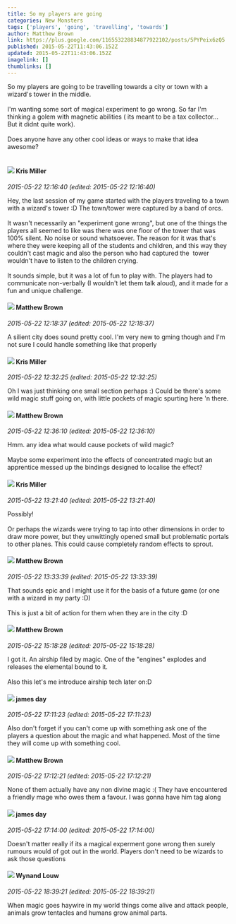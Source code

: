 ```yaml
---
title: So my players are going
categories: New Monsters
tags: ['players', 'going', 'travelling', 'towards']
author: Matthew Brown
link: https://plus.google.com/116553228834877922102/posts/5PYPeix6zQ5
published: 2015-05-22T11:43:06.152Z
updated: 2015-05-22T11:43:06.152Z
imagelink: []
thumblinks: []
---
```


So my players are going to be travelling towards a city or town with a wizard&#39;s tower in the middle.<br /><br />I&#39;m wanting some sort of magical experiment to go wrong. So far I&#39;m thinking a golem with magnetic abilities ( its meant to be a tax collector... But it didnt quite work).<br /><br />Does anyone have any other cool ideas or ways to make that idea awesome?<br /><br />
<div id='comment z13fehjjxybxvpbku22edtg4dtzfjzbzk04'>
  <h4><img src='{{site.baseurl}}//images/avatars/114185930016429813045_photo.jpg'> Kris Miller</h4>
      <p><cite>2015-05-22 12:16:40 (edited: 2015-05-22 12:16:40)</cite></p>
        <p>Hey, the last session of my game started with the players traveling to a town with a wizard&#39;s tower :D The town/tower were captured by a band of orcs.<br /><br />It wasn&#39;t necessarily an &quot;experiment gone wrong&quot;, but one of the things the players all seemed to like was there was one floor of the tower that was 100% silent. No noise or sound whatsoever. The reason for it was that&#39;s where they were keeping all of the students and children, and this way they couldn&#39;t cast magic and also the person who had captured the  tower wouldn&#39;t have to listen to the children crying.<br /><br />It sounds simple, but it was a lot of fun to play with. The players had to communicate non-verbally (I wouldn&#39;t let them talk aloud), and it made for a fun and unique challenge.</p>
</div>
        

<div id='comment z13fehjjxybxvpbku22edtg4dtzfjzbzk04'>
  <h4><img src='{{site.baseurl}}//images/avatars/116553228834877922102_photo.jpg'> Matthew Brown</h4>
      <p><cite>2015-05-22 12:18:37 (edited: 2015-05-22 12:18:37)</cite></p>
        <p>A silient city does sound pretty cool. I&#39;m very new to gming though and I&#39;m not sure I could handle something like that properly</p>
</div>
        

<div id='comment z13fehjjxybxvpbku22edtg4dtzfjzbzk04'>
  <h4><img src='{{site.baseurl}}//images/avatars/114185930016429813045_photo.jpg'> Kris Miller</h4>
      <p><cite>2015-05-22 12:32:25 (edited: 2015-05-22 12:32:25)</cite></p>
        <p>Oh I was just thinking one small section perhaps :) Could be there&#39;s some wild magic stuff going on, with little pockets of magic spurting here &#39;n there.</p>
</div>
        

<div id='comment z13fehjjxybxvpbku22edtg4dtzfjzbzk04'>
  <h4><img src='{{site.baseurl}}//images/avatars/116553228834877922102_photo.jpg'> Matthew Brown</h4>
      <p><cite>2015-05-22 12:36:10 (edited: 2015-05-22 12:36:10)</cite></p>
        <p>Hmm. any idea what would cause pockets of wild magic?<br /><br />Maybe some experiment into the effects of concentrated magic but an apprentice messed up the bindings designed to localise the effect?</p>
</div>
        

<div id='comment z13fehjjxybxvpbku22edtg4dtzfjzbzk04'>
  <h4><img src='{{site.baseurl}}//images/avatars/114185930016429813045_photo.jpg'> Kris Miller</h4>
      <p><cite>2015-05-22 13:21:40 (edited: 2015-05-22 13:21:40)</cite></p>
        <p>Possibly!<br /><br />Or perhaps the wizards were trying to tap into other dimensions in order to draw more power, but they unwittingly opened small but problematic portals to other planes. This could cause completely random effects to sprout.</p>
</div>
        

<div id='comment z13fehjjxybxvpbku22edtg4dtzfjzbzk04'>
  <h4><img src='{{site.baseurl}}//images/avatars/116553228834877922102_photo.jpg'> Matthew Brown</h4>
      <p><cite>2015-05-22 13:33:39 (edited: 2015-05-22 13:33:39)</cite></p>
        <p>That sounds epic and I might use it for the basis of a future game (or one with a wizard in my party :D) <br /><br />This is just a bit of action for them when they are in the city :D</p>
</div>
        

<div id='comment z13fehjjxybxvpbku22edtg4dtzfjzbzk04'>
  <h4><img src='{{site.baseurl}}//images/avatars/116553228834877922102_photo.jpg'> Matthew Brown</h4>
      <p><cite>2015-05-22 15:18:28 (edited: 2015-05-22 15:18:28)</cite></p>
        <p>I got it. An airship filed by magic. One of the &quot;engines&quot; explodes and releases the elemental bound to it. <br /><br />Also this let&#39;s me introduce airship tech later on:D</p>
</div>
        

<div id='comment z13fehjjxybxvpbku22edtg4dtzfjzbzk04'>
  <h4><img src='{{site.baseurl}}//images/avatars/102471828307590489125_photo.jpg'> james day</h4>
      <p><cite>2015-05-22 17:11:23 (edited: 2015-05-22 17:11:23)</cite></p>
        <p>Also don&#39;t forget if you can&#39;t come up with something ask one of the players a question about the magic and what happened. Most of the time they will come up with something cool.</p>
</div>
        

<div id='comment z13fehjjxybxvpbku22edtg4dtzfjzbzk04'>
  <h4><img src='{{site.baseurl}}//images/avatars/116553228834877922102_photo.jpg'> Matthew Brown</h4>
      <p><cite>2015-05-22 17:12:21 (edited: 2015-05-22 17:12:21)</cite></p>
        <p>None of them actually have any non divine magic :( They have encountered a friendly mage who owes them a favour. I was gonna have him tag along</p>
</div>
        

<div id='comment z13fehjjxybxvpbku22edtg4dtzfjzbzk04'>
  <h4><img src='{{site.baseurl}}//images/avatars/102471828307590489125_photo.jpg'> james day</h4>
      <p><cite>2015-05-22 17:14:00 (edited: 2015-05-22 17:14:00)</cite></p>
        <p>Doesn&#39;t matter really if its a magical experment gone wrong then surely rumours would of got out in the world. Players don&#39;t need to be wizards to ask those questions</p>
</div>
        

<div id='comment z13fehjjxybxvpbku22edtg4dtzfjzbzk04'>
  <h4><img src='{{site.baseurl}}//images/avatars/111256963556395023796_photo.jpg'> Wynand Louw</h4>
      <p><cite>2015-05-22 18:39:21 (edited: 2015-05-22 18:39:21)</cite></p>
        <p>When magic goes haywire in my world things come alive and attack people, animals grow tentacles and humans grow animal parts.</p>
</div>
        